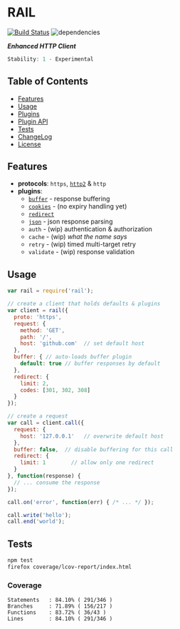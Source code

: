# RAIL

[![Build Status](https://secure.travis-ci.org/skenqbx/rail.png)](http://travis-ci.org/skenqbx/rail)
![dependencies](https://david-dm.org/skenqbx/rail.svg)

**_Enhanced HTTP Client_**

```js
Stability: 1 - Experimental
```

## Table of Contents

 - [Features](#features)
 - [Usage](#usage)
 - [Plugins](./doc/plugins.markdown)
 - [Plugin API](./doc/plugin-api.markdown)
 - [Tests](#tests)
 - [ChangeLog](./CHANGELOG.markdown)
 - [License](./LICENSE)

## Features

  - **protocols**: `https`, [`http2`](https://www.npmjs.com/package/http2) & `http`
  - **plugins**:
    - [`buffer`](./doc/plugins.markdown#buffer) - response buffering
    - [`cookies`](./doc/plugins.markdown#cookies) - (no expiry handling yet)
    - [`redirect`](./doc/plugins.markdown#redirect)
    - [`json`](./doc/plugins.markdown#json) - json response parsing
    - `auth` - (wip) authentication & authorization
    - `cache` - (wip) _what the name says_
    - `retry` - (wip) timed multi-target retry
    - `validate` - (wip) response validation

## Usage

```js
var rail = require('rail');

// create a client that holds defaults & plugins
var client = rail({
  proto: 'https',
  request: {
    method: 'GET',
    path: '/',
    host: 'github.com'  // set default host
  },
  buffer: { // auto-loads buffer plugin
    default: true // buffer responses by default
  },
  redirect: {
    limit: 2,
    codes: [301, 302, 308]
  }
});

// create a request
var call = client.call({
  request: {
    host: '127.0.0.1'   // overwrite default host
  },
  buffer: false,  // disable buffering for this call
  redirect: {
    limit: 1        // allow only one redirect
  }
}, function(response) {
  // ... consume the response
});

call.on('error', function(err) { /* ... */ });

call.write('hello');
call.end('world');
```

## Tests

```bash
npm test
firefox coverage/lcov-report/index.html
```

### Coverage

```
Statements   : 84.10% ( 291/346 )
Branches     : 71.89% ( 156/217 )
Functions    : 83.72% ( 36/43 )
Lines        : 84.10% ( 291/346 )
```

